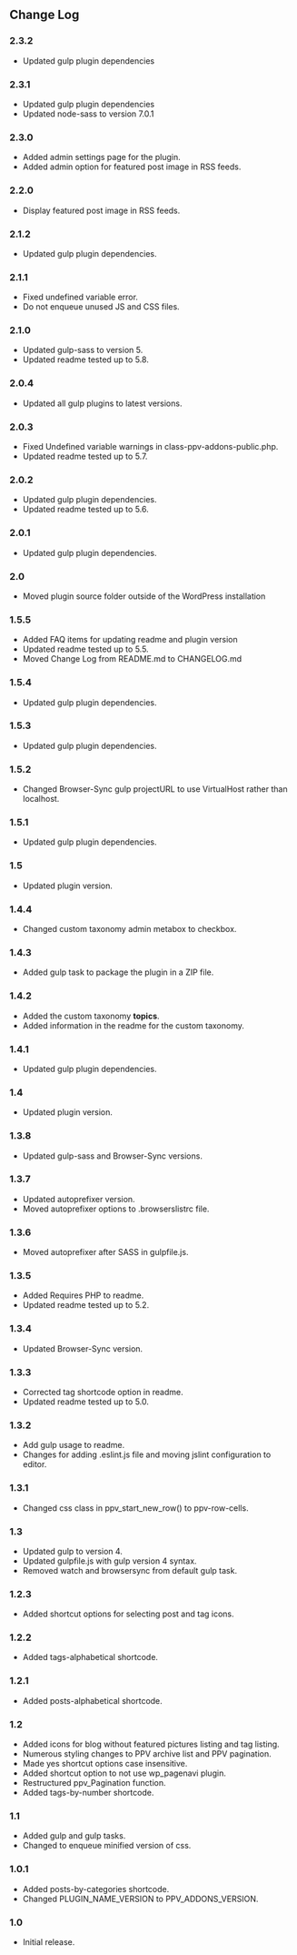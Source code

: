 ## Change Log ##

### 2.3.2 ###
* Updated gulp plugin dependencies

### 2.3.1 ###
* Updated gulp plugin dependencies
* Updated node-sass to version 7.0.1

### 2.3.0 ###
* Added admin settings page for the plugin.
* Added admin option for featured post image in RSS feeds.

### 2.2.0 ###
* Display featured post image in RSS feeds.

### 2.1.2 ###
* Updated gulp plugin dependencies.

### 2.1.1 ###
* Fixed undefined variable error.
* Do not enqueue unused JS and CSS files.

### 2.1.0 ###
* Updated gulp-sass to version 5.
* Updated readme tested up to 5.8.

### 2.0.4 ###
* Updated all gulp plugins to latest versions.

### 2.0.3 ###
* Fixed Undefined variable warnings in class-ppv-addons-public.php.
* Updated readme tested up to 5.7.

### 2.0.2 ###
* Updated gulp plugin dependencies.
* Updated readme tested up to 5.6.

### 2.0.1 ###
* Updated gulp plugin dependencies.

### 2.0 ###
* Moved plugin source folder outside of the WordPress installation

### 1.5.5 ###
* Added FAQ items for updating readme and plugin version
* Updated readme tested up to 5.5.
* Moved Change Log from README.md to CHANGELOG.md

### 1.5.4 ###
* Updated gulp plugin dependencies.

### 1.5.3 ###
* Updated gulp plugin dependencies.

### 1.5.2 ###
* Changed Browser-Sync gulp projectURL to use VirtualHost rather than localhost.

### 1.5.1 ###
* Updated gulp plugin dependencies.

### 1.5 ###
* Updated plugin version.

### 1.4.4 ###
* Changed custom taxonomy admin metabox to checkbox.

### 1.4.3 ###
* Added gulp task to package the plugin in a ZIP file.

### 1.4.2 ###
* Added the custom taxonomy **topics**.
* Added information in the readme for the custom taxonomy.

### 1.4.1 ###
* Updated gulp plugin dependencies.

### 1.4 ###
* Updated plugin version.

### 1.3.8 ###
* Updated gulp-sass and Browser-Sync versions.

### 1.3.7 ###
* Updated autoprefixer version.
* Moved autoprefixer options to .browserslistrc file.

### 1.3.6 ###
* Moved autoprefixer after SASS in gulpfile.js.

### 1.3.5 ###
* Added Requires PHP to readme.
* Updated readme tested up to 5.2.

### 1.3.4 ###
* Updated Browser-Sync version.

### 1.3.3 ###
* Corrected tag shortcode option in readme.
* Updated readme tested up to 5.0.

### 1.3.2 ###
* Add gulp usage to readme.
* Changes for adding .eslint.js file and moving jslint configuration to editor.

### 1.3.1 ###
* Changed css class in ppv_start_new_row() to ppv-row-cells.

### 1.3 ###
* Updated gulp to version 4.
* Updated gulpfile.js with gulp version 4 syntax.
* Removed watch and browsersync from default gulp task.

### 1.2.3 ###
* Added shortcut options for selecting post and tag icons.

### 1.2.2 ###
* Added tags-alphabetical shortcode.

### 1.2.1 ###
* Added posts-alphabetical shortcode.

### 1.2 ###
* Added icons for blog without featured pictures listing and tag listing.
* Numerous styling changes to PPV archive list and PPV pagination.
* Made yes shortcut options case insensitive.
* Added shortcut option to not use wp_pagenavi plugin.
* Restructured ppv_Pagination function.
* Added tags-by-number shortcode.

### 1.1 ###
* Added gulp and gulp tasks.
* Changed to enqueue minified version of css.

### 1.0.1 ###
* Added posts-by-categories shortcode.
* Changed PLUGIN_NAME_VERSION to PPV_ADDONS_VERSION.

### 1.0 ###
* Initial release.
